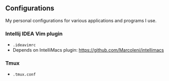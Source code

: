 ## Configurations
My personal configurations for various applications and programs I use.

### Intellij IDEA Vim plugin
* ```.ideavimrc```
* Depends on IntelliMacs plugin:
https://github.com/MarcoIeni/intellimacs

### Tmux
* ```.tmux.conf```

